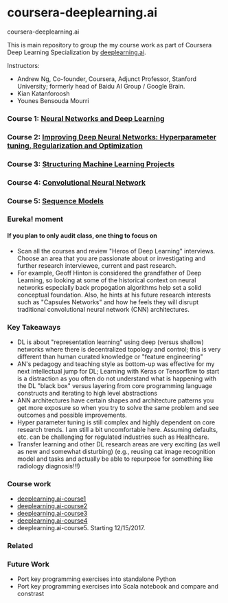 # coursera-deeplearning.ai
coursera-deeplearning.ai

This is main repository to group the my course work as part of Coursera Deep Learning Specialization by [deeplearning.ai](https://www.coursera.org/specializations/deep-learning).

Instructors:
- Andrew Ng, Co-founder, Coursera, Adjunct Professor, Stanford University; formerly head of Baidu AI Group / Google Brain.
- Kian Katanforoosh
- Younes Bensouda Mourri

### Course 1:  [Neural Networks and Deep Learning](https://www.coursera.org/learn/neural-networks-deep-learning)

### Course 2:  [Improving Deep Neural Networks:  Hyperparameter tuning, Regularization and Optimization](https://www.coursera.org/learn/deep-neural-network)

### Course 3:  [Structuring Machine Learning Projects](https://www.coursera.org/learn/machine-learning-projects)

### Course 4:  [Convolutional Neural Network](https://www.coursera.org/learn/convolutional-neural-networks)

### Course 5:  [Sequence Models](https://www.coursera.org/learn/nlp-sequence-models)

### Eureka! moment
#### If you plan to only audit class, one thing to focus on
* Scan all the courses and review "Heros of Deep Learning" interviews.  Choose an area that you are passionate about or investigating and further research interviewee, current and past research.
* For example, Geoff Hinton is considered the grandfather of Deep Learning, so looking at some of the historical context on neural networks especially back propogation algorithms help set a solid conceptual foundation.  Also, he hints at his future research interests such as "Capsules Networks" and how he feels they will disrupt traditional convolutional neural network (CNN) architectures.

### Key Takeaways
* DL is about "representation learning" using deep (versus shallow) networks where there is decentralized topology and control; this is very different than human curated knowledge or "feature engineering"
* AN's pedagogy and teaching style as bottom-up was effective for my next intellectual jump for DL; Learning with Keras or Tensorflow to start is a distraction as you often do not understand what is happening with the DL "black box" versus layering from core programming language constructs and iterating to high level abstractions
* ANN architectures have certain shapes and architecture patterns you get more exposure so when you try to solve the same problem and see outcomes and possible improvements.
* Hyper parameter tuning is still complex and highly dependent on core research trends.  I am still a bit uncomfortable here.  Assuming defaults, etc. can be challenging for regulated industries such as Healthcare.
* Transfer learning and other DL research areas are very exciting (as well as new and somewhat disturbing)  (e.g., reusing cat image recognition model and tasks and actually be able to repurpose for something like radiology diagnosis!!!)

### Course work
* [deeplearning.ai-course1](https://github.com/nalbarr/coursera-deeplearning.ai-course1)
* [deeplearning.ai-course2](https://github.com/nalbarr/coursera-deeplearning.ai-course2)
* [deeplearning.ai-course3](https://github.com/nalbarr/coursera-deeplearning.ai-course3)
* [deeplearning.ai-course4](https://github.com/nalbarr/coursera-deeplearning.ai-course4)
* deeplearning.ai-course5.  Starting 12/15/2017.

### Related

### Future Work
* Port key programming exercises into standalone Python
* Port key programming exercises into Scala notebook and compare and constrast